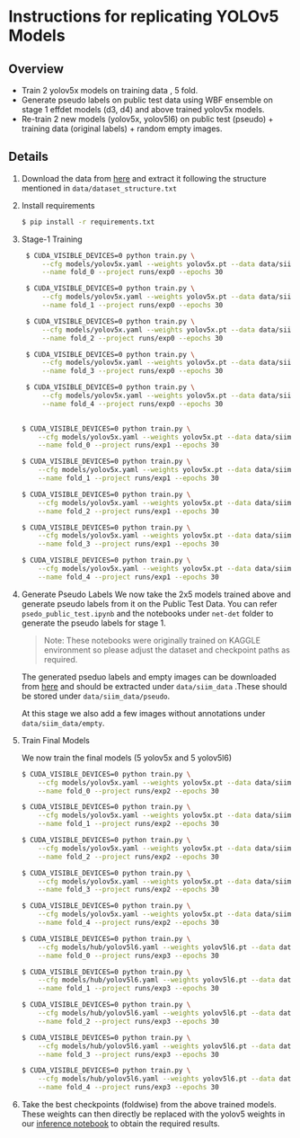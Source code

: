 # Instructions for replicating YOLOv5 Models


## Overview
- Train 2 yolov5x models on training data , 5 fold.
- Generate pseudo labels on public test data using WBF ensemble on stage 1 effdet models (d3, d4) and above trained yolov5x models.
- Re-train 2 new models (yolov5x, yolov5l6) on public test (pseudo) + training data (original labels) + random empty images.


## Details
1. Download the data from [here](https://www.kaggle.com/nischaydnk/siim-data-images) and extract it following the structure mentioned in `data/dataset_structure.txt`

2. Install requirements
    ```bash
    $ pip install -r requirements.txt
    ```

3. Stage-1 Training
   
   ```bash
    $ CUDA_VISIBLE_DEVICES=0 python train.py \
        --cfg models/yolov5x.yaml --weights yolov5x.pt --data data/siimcovid0-stage1.yaml --hyp data/hyps/params_stage1_model1.yaml \
        --name fold_0 --project runs/exp0 --epochs 30

    $ CUDA_VISIBLE_DEVICES=0 python train.py \
        --cfg models/yolov5x.yaml --weights yolov5x.pt --data data/siimcovid1-stage1.yaml --hyp data/hyps/params_stage1_model1.yaml \
        --name fold_1 --project runs/exp0 --epochs 30

    $ CUDA_VISIBLE_DEVICES=0 python train.py \
        --cfg models/yolov5x.yaml --weights yolov5x.pt --data data/siimcovid2-stage1.yaml --hyp data/hyps/params_stage1_model1.yaml \
        --name fold_2 --project runs/exp0 --epochs 30

    $ CUDA_VISIBLE_DEVICES=0 python train.py \
        --cfg models/yolov5x.yaml --weights yolov5x.pt --data data/siimcovid3-stage1.yaml --hyp data/hyps/params_stage1_model1.yaml \
        --name fold_3 --project runs/exp0 --epochs 30

    $ CUDA_VISIBLE_DEVICES=0 python train.py \
        --cfg models/yolov5x.yaml --weights yolov5x.pt --data data/siimcovid4-stage1.yaml --hyp data/hyps/params_stage1_model1.yaml \
        --name fold_4 --project runs/exp0 --epochs 30
    
    ```

    ```bash
    $ CUDA_VISIBLE_DEVICES=0 python train.py \
        --cfg models/yolov5x.yaml --weights yolov5x.pt --data data/siimcovid0-stage1.yaml --hyp data/hyps/params_stage1_model2.yaml \
        --name fold_0 --project runs/exp1 --epochs 30

    $ CUDA_VISIBLE_DEVICES=0 python train.py \
        --cfg models/yolov5x.yaml --weights yolov5x.pt --data data/siimcovid1-stage1.yaml --hyp data/hyps/params_stage1_model2.yaml \
        --name fold_1 --project runs/exp1 --epochs 30

    $ CUDA_VISIBLE_DEVICES=0 python train.py \
        --cfg models/yolov5x.yaml --weights yolov5x.pt --data data/siimcovid2-stage1.yaml --hyp data/hyps/params_stage1_model2.yaml \
        --name fold_2 --project runs/exp1 --epochs 30

    $ CUDA_VISIBLE_DEVICES=0 python train.py \
        --cfg models/yolov5x.yaml --weights yolov5x.pt --data data/siimcovid3-stage1.yaml --hyp data/hyps/params_stage1_model2.yaml \
        --name fold_3 --project runs/exp1 --epochs 30

    $ CUDA_VISIBLE_DEVICES=0 python train.py \
        --cfg models/yolov5x.yaml --weights yolov5x.pt --data data/siimcovid4-stage1.yaml --hyp data/hyps/params_stage1_model2.yaml \
        --name fold_4 --project runs/exp1 --epochs 30
    ```

4. Generate Pseudo Labels
    We now take the 2x5 models trained above and generate pseudo labels from it on the Public Test Data. You can refer `psedo_public_test.ipynb` and the notebooks under `net-det` folder to generate the pseudo labels for stage 1.

    > Note: These notebooks were originally trained on KAGGLE environment so please adjust the dataset and checkpoint paths as required.

    The generated pseduo labels and empty images can be downloaded from [here](https://www.kaggle.com/nischaydnk/siim-data-images) and should be extracted under `data/siim_data` .These should be stored under `data/siim_data/pseudo`. 
    
    At this stage we also add a few images without annotations under `data/siim_data/empty`.

5. Train Final Models

    We now train the final models (5 yolov5x and 5 yolov5l6)

    ```bash
    $ CUDA_VISIBLE_DEVICES=0 python train.py \
        --cfg models/yolov5x.yaml --weights yolov5x.pt --data data/siimcovid0-stage2.yaml --hyp data/hyps/params_stage2.yaml \
        --name fold_0 --project runs/exp2 --epochs 30

    $ CUDA_VISIBLE_DEVICES=0 python train.py \
        --cfg models/yolov5x.yaml --weights yolov5x.pt --data data/siimcovid1-stage2.yaml --hyp data/hyps/params_stage2.yaml \
        --name fold_1 --project runs/exp2 --epochs 30

    $ CUDA_VISIBLE_DEVICES=0 python train.py \
        --cfg models/yolov5x.yaml --weights yolov5x.pt --data data/siimcovid2-stage2.yaml --hyp data/hyps/params_stage2.yaml \
        --name fold_2 --project runs/exp2 --epochs 30

    $ CUDA_VISIBLE_DEVICES=0 python train.py \
        --cfg models/yolov5x.yaml --weights yolov5x.pt --data data/siimcovid3-stage2.yaml --hyp data/hyps/params_stage2.yaml \
        --name fold_3 --project runs/exp2 --epochs 30

    $ CUDA_VISIBLE_DEVICES=0 python train.py \
        --cfg models/yolov5x.yaml --weights yolov5x.pt --data data/siimcovid4-stage2.yaml --hyp data/hyps/params_stage2.yaml \
        --name fold_4 --project runs/exp2 --epochs 30
    ```


    ```bash
    $ CUDA_VISIBLE_DEVICES=0 python train.py \
        --cfg models/hub/yolov5l6.yaml --weights yolov5l6.pt --data data/siimcovid0-stage2.yaml --hyp data/hyps/params_stage2.yaml \
        --name fold_0 --project runs/exp3 --epochs 30

    $ CUDA_VISIBLE_DEVICES=0 python train.py \
        --cfg models/hub/yolov5l6.yaml --weights yolov5l6.pt --data data/siimcovid1-stage2.yaml --hyp data/hyps/params_stage2.yaml \
        --name fold_1 --project runs/exp3 --epochs 30

    $ CUDA_VISIBLE_DEVICES=0 python train.py \
        --cfg models/hub/yolov5l6.yaml --weights yolov5l6.pt --data data/siimcovid2-stage2.yaml --hyp data/hyps/params_stage2.yaml \
        --name fold_2 --project runs/exp3 --epochs 30

    $ CUDA_VISIBLE_DEVICES=0 python train.py \
        --cfg models/hub/yolov5l6.yaml --weights yolov5l6.pt --data data/siimcovid3-stage2.yaml --hyp data/hyps/params_stage2.yaml \
        --name fold_3 --project runs/exp3 --epochs 30

    $ CUDA_VISIBLE_DEVICES=0 python train.py \
        --cfg models/hub/yolov5l6.yaml --weights yolov5l6.pt --data data/siimcovid4-stage2.yaml --hyp data/hyps/params_stage2.yaml \
        --name fold_4 --project runs/exp3 --epochs 30
    ```

6. Take the best checkpoints (foldwise) from the above trained models. These weights can then directly be replaced with the yolov5 weights in our [inference notebook](https://www.kaggle.com/nischaydnk/604e8587410a-v2m-bin-weighted) to obtain the required results.